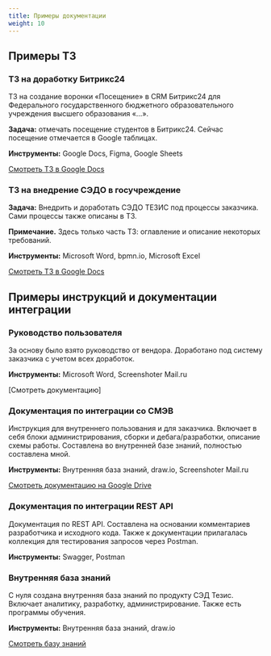 ```yaml
---
title: Примеры документации
weight: 10
---
```


## Примеры ТЗ

### ТЗ на доработку Битрикс24
ТЗ на создание воронки «Посещение» в CRM Битрикс24 для Федерального государственного бюджетного образовательного учреждения высшего образования «…».

**Задача:** отмечать посещение студентов в Битрикс24. Сейчас посещение отмечается в Google таблицах.

**Инструменты:** Google Docs, Figma, Google Sheets

[Смотреть ТЗ в Google Docs](https://docs.google.com/document/d/1iYqMeKInD1UD3DEYQCHrmjCOa7D8U53c/edit?usp=sharing&ouid=108184098033337124968&rtpof=true&sd=true)

<!-- <iframe src="https://docs.google.com/document/d/1iYqMeKInD1UD3DEYQCHrmjCOa7D8U53c/edit?usp=sharing&ouid=108184098033337124968&rtpof=true&sd=true?embedded=true" width="100%" height="718" allowfullscreen>Loading…</iframe> -->

### ТЗ на внедрение СЭДО в госучреждение

**Задача:** Внедрить и доработать СЭДО ТЕЗИС под процессы заказчика. Сами процессы также описаны в ТЗ.

**Примечание.** Здесь только часть ТЗ: оглавление и описание некоторых требований.

**Инструменты:** Microsoft Word, bpmn.io, Microsoft Excel

[Смотреть ТЗ в Google Docs](https://docs.google.com/document/d/1V5rAH2w51BA7iynDvnGK8CyjPxkj_mX9/edit?usp=sharing&ouid=108184098033337124968&rtpof=true&sd=true)

## Примеры инструкций и документации интеграции

### Руководство пользователя
За основу было взято руководство от вендора. Доработано под систему заказчика с учетом всех доработок.

**Инструменты:** Microsoft Word, Screenshoter Mail.ru

[Смотреть документацию]

### Документация по интеграции со СМЭВ
Инструкция для внутреннего пользования и для заказчика. Включает в себя блоки администрирования, сборки и дебага/разработки, описание схемы работы. Составлена во внутренней базе знаний, полностью составлена мной.

**Инструменты:** Внутренняя база знаний, draw.io, Screenshoter Mail.ru

[Смотреть документацию на Google Drive](https://drive.google.com/file/d/1FPth26Z1CTc9gFKAwDcmb5MlI29aBqen/view?usp=sharing)

### Документация по интеграции REST API
Документация по REST API. Составлена на основании комментариев разработчика и исходного кода. Также к документации прилагалась коллекция для тестирования запросов через Postman.

**Инструменты:** Swagger, Postman

<!-- [Смотреть документацию]  -->

<!-- https://discourse.gohugo.io/t/how-can-i-pull-specific-open-api-swagger-file-into-markdown-file-using-openapi-src-syntax-in-hugo/49979 -->

### Внутренняя база знаний
С нуля создана внутренняя база знаний по продукту СЭД Тезис. Включает аналитику, разработку, администрирование. Также есть программы обучения.

**Инструменты:** Внутренняя база знаний, draw.io

[Смотреть базу знаний](https://drive.google.com/file/d/1t--cvP-VaUQ3L-Tc3YeDrw3Cx5FcYWrE/view?usp=sharing)
